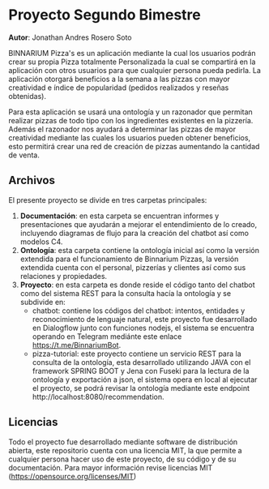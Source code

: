 # Proyecto Segundo Bimestre

**Autor**: Jonathan Andres Rosero Soto

BINNARIUM Pizza's es un aplicación mediante la cual los usuarios podrán crear su propia Pizza totalmente Personalizada la cual se compartirá en la aplicación con otros usuarios para que cualquier persona pueda pedirla. La aplicación otorgará beneficios a la semana a las pizzas con mayor creatividad e índice de popularidad (pedidos realizados y reseñas obtenidas).

Para esta aplicación se usará una ontología y un razonador que permitan realizar pizzas de todo tipo con los ingredientes existentes en la pizzería. Además el razonador nos ayudará a determinar las pizzas de mayor creatividad mediante las cuales los usuarios pueden obtener beneficios, esto permitirá crear una red de creación de pizzas aumentando la cantidad de venta.


## Archivos

El presente proyecto se divide en tres carpetas principales:

 1. **Documentación**: en esta carpeta se encuentran informes y presentaciones que ayudarán a mejorar el entendimiento de lo creado, incluyendo diagramas de flujo para la creación del chatbot así como modelos C4.
 2. **Ontología**: esta carpeta contiene la ontología inicial así como la versión extendida para el funcionamiento de Binnarium Pizzas, la versión extendida cuenta con el personal, pizzerías y clientes así como sus relaciones y propiedades.
 3. **Proyecto**: en esta carpeta es donde reside el código tanto del chatbot como del sistema REST para la consulta hacía la ontología y se subdivide en:
	 - chatbot: contiene los códigos del chatbot: intentos, entidades y reconocimiento de lenguaje natural, este proyecto fue desarrollado en Dialogflow junto con funciones nodejs, el sistema se encuentra operando en Telegram mediánte este enlace https://t.me/BinnariumBot.
	 - pizza-tutorial: este proyecto contiene un servicio REST para la consulta de la ontología, esta desarrollado utilizando JAVA con el framework SPRING BOOT y Jena con Fuseki para la lectura de la ontología y exportación a json, el sistema opera en local al ejecutar el proyecto, se podrá revisar la ontología mediante este endpoint http://localhost:8080/recommendation.

## Licencias

Todo el proyecto fue desarrollado mediante software de distribución abierta, este repositorio cuenta con una licencia MIT, la que permite a cualquier persona hacer uso de este proyecto, de su código y de su documentación. Para mayor información revise licencias MIT (https://opensource.org/licenses/MIT)
